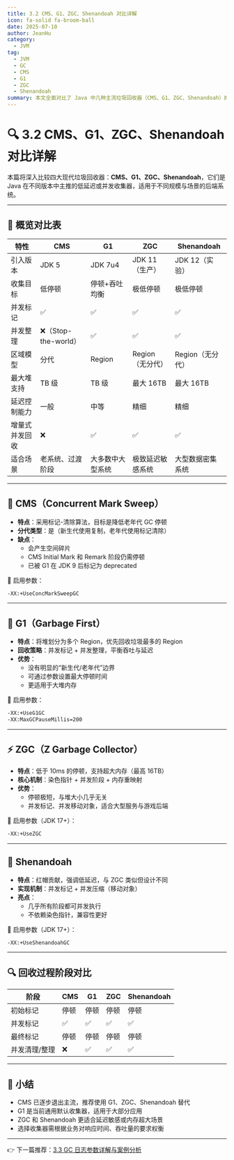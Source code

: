 ```yaml
---
title: 3.2 CMS、G1、ZGC、Shenandoah 对比详解
icon: fa-solid fa-broom-ball
date: 2025-07-10
author: JeanHu
category:
  - JVM
tag:
  - JVM
  - GC
  - CMS
  - G1
  - ZGC
  - Shenandoah
summary: 本文全面对比了 Java 中几种主流垃圾回收器（CMS、G1、ZGC、Shenandoah）的原理、特点、适用场景与性能差异，帮助读者在实际项目中合理选型。
---
```


# 🔍 3.2 CMS、G1、ZGC、Shenandoah 对比详解

本篇将深入比较四大现代垃圾回收器：**CMS、G1、ZGC、Shenandoah**，它们是 Java 在不同版本中主推的低延迟或并发收集器，适用于不同规模与场景的后端系统。

------

## 🚀 概览对比表

| 特性           | CMS                 | G1               | ZGC              | Shenandoah       |
| -------------- | ------------------- | ---------------- | ---------------- | ---------------- |
| 引入版本       | JDK 5               | JDK 7u4          | JDK 11（生产）   | JDK 12（实验）   |
| 收集目标       | 低停顿              | 停顿+吞吐均衡    | 极低停顿         | 极低停顿         |
| 并发标记       | ✅                   | ✅                | ✅                | ✅                |
| 并发整理       | ❌（Stop-the-world） | ✅                | ✅                | ✅                |
| 区域模型       | 分代                | Region           | Region（无分代） | Region（无分代） |
| 最大堆支持     | TB 级               | TB 级            | 最大 16TB        | 最大 16TB        |
| 延迟控制能力   | 一般                | 中等             | 精细             | 精细             |
| 增量式并发回收 | ❌                   | ✅                | ✅                | ✅                |
| 适合场景       | 老系统、过渡阶段    | 大多数中大型系统 | 极致延迟敏感系统 | 大型数据密集系统 |

------

## 🧠 CMS（Concurrent Mark Sweep）

- **特点**：采用标记-清除算法，目标是降低老年代 GC 停顿
- **分代类型**：是（新生代使用复制，老年代使用标记清除）
- **缺点**：
  - 会产生空间碎片
  - CMS Initial Mark 和 Remark 阶段仍需停顿
  - 已被 G1 在 JDK 9 后标记为 deprecated

📌 启用参数：

```bash
-XX:+UseConcMarkSweepGC
```

------

## 🌳 G1（Garbage First）

- **特点**：将堆划分为多个 Region，优先回收垃圾最多的 Region
- **回收策略**：并发标记 + 并发整理，平衡吞吐与延迟
- **优势**：
  - 没有明显的“新生代/老年代”边界
  - 可通过参数设置最大停顿时间
  - 更适用于大堆内存

📌 启用参数：

```bash
-XX:+UseG1GC
-XX:MaxGCPauseMillis=200
```

------

## ⚡ ZGC（Z Garbage Collector）

- **特点**：低于 10ms 的停顿，支持超大内存（最高 16TB）
- **核心机制**：染色指针 + 并发阶段 + 内存重映射
- **优势**：
  - 停顿极短，与堆大小几乎无关
  - 并发标记、并发移动对象，适合大型服务与游戏后端

📌 启用参数（JDK 17+）：

```bash
-XX:+UseZGC
```

------

## 🌊 Shenandoah

- **特点**：红帽贡献，强调低延迟，与 ZGC 类似但设计不同
- **实现机制**：并发标记 + 并发压缩（移动对象）
- **亮点**：
  - 几乎所有阶段都可并发执行
  - 不依赖染色指针，兼容性更好

📌 启用参数（JDK 17+）：

```bash
-XX:+UseShenandoahGC
```

------

## 🔍 回收过程阶段对比

| 阶段          | CMS  | G1   | ZGC  | Shenandoah |
| ------------- | ---- | ---- | ---- | ---------- |
| 初始标记      | 停顿 | 停顿 | 停顿 | 停顿       |
| 并发标记      | ✅    | ✅    | ✅    | ✅          |
| 最终标记      | 停顿 | 停顿 | 停顿 | 停顿       |
| 并发清理/整理 | ❌    | ✅    | ✅    | ✅          |

------

## 📝 小结

- CMS 已逐步退出主流，推荐使用 G1、ZGC、Shenandoah 替代
- G1 是当前通用默认收集器，适用于大部分应用
- ZGC 和 Shenandoah 更适合延迟敏感或内存超大场景
- 选择收集器需根据业务对响应时间、吞吐量的要求权衡

------

👉 下一篇推荐：[3.3 GC 日志参数详解与案例分析](https://chatgpt.com/c/6865ecec-fbc4-800b-952b-a391340aecbc#)